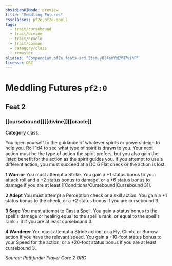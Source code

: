 ```yaml
---
obsidianUIMode: preview
title: "Meddling Futures"
cssclasses: pf2e,pf2e-spell
tags:
  - trait/cursebound
  - trait/divine
  - trait/oracle
  - trait/common
  - category/class
  - remaster
aliases: "Compendium.pf2e.feats-srd.Item.y8l4omYxEWH7vihP"
license: ORC
---
```

# Meddling Futures `pf2:0`
## Feat 2
### [[cursebound]][[divine]][[oracle]]

**Category** class; 




You open yourself to the guidance of whatever spirits or powers deign to help you. Roll 1d4 to see what type of spirit is drawn to you. Your next action must be the type of action the spirit prefers, but you also gain the listed benefit for the action as the spirit guides you. If you attempt to use a different action, you must succeed at a DC 6 Flat check or the action is lost.

**1 Warrior** You must attempt a Strike. You gain a +1 status bonus to your attack roll and a +2 status bonus to damage, or a +6 status bonus to damage if you are at least [[Conditions/Cursebound|Cursebound 3]].

**2 Adept** You must attempt a Perception check or a skill action. You gain a +1 status bonus to the check, or a +2 status bonus if you are cursebound 3.

**3 Sage** You must attempt to Cast a Spell. You gain a status bonus to the spell's damage or healing equal to the spell's rank, or equal to the spell's rank + 3 if you are at least cursebound 3.

**4 Wanderer** You must attempt a Stride action, or a Fly, Climb, or Burrow action if you have the relevant speed. You gain a +10-foot status bonus to your Speed for the action, or a +20-foot status bonus if you are at least cursebound 3.

*Source: Pathfinder Player Core 2*
*ORC*